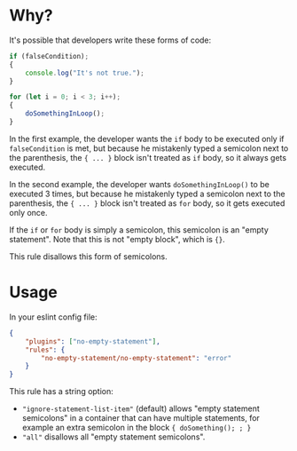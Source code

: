 # Why?

It's possible that developers write these forms of code:

```js
if (falseCondition);
{
    console.log("It's not true.");
}
```

```js
for (let i = 0; i < 3; i++);
{
    doSomethingInLoop();
}
```

In the first example, the developer wants the `if` body to be executed only if `falseCondition` is met, but because he mistakenly typed a semicolon next to the parenthesis, the `{ ... }` block isn't treated as `if` body, so it always gets executed.

In the second example, the developer wants `doSomethingInLoop()` to be executed 3 times, but because he mistakenly typed a semicolon next to the parenthesis, the `{ ... }` block isn't treated as `for` body, so it gets executed only once.

If the `if` or `for` body is simply a semicolon, this semicolon is an "empty statement". Note that this is not "empty block", which is `{}`.

This rule disallows this form of semicolons.

# Usage

In your eslint config file:

```json
{
    "plugins": ["no-empty-statement"],
    "rules": {
        "no-empty-statement/no-empty-statement": "error"
    }
}
```

This rule has a string option:

- `"ignore-statement-list-item"` (default) allows "empty statement semicolons" in a container that can have multiple statements, for example an extra semicolon in the block `{ doSomething(); ; }`
- `"all"` disallows all "empty statement semicolons".
